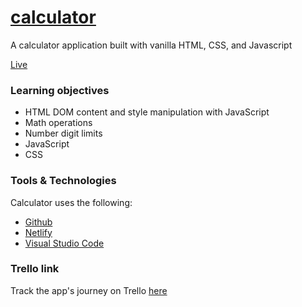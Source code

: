 # [calculator](https://aliserajalam.github.io/calculator/)

A calculator application built with vanilla HTML, CSS, and Javascript

[Live](https://aliserajalam.github.io/calculator/)

### Learning objectives
* HTML DOM content and style manipulation with JavaScript
* Math operations
* Number digit limits
* JavaScript
* CSS


### Tools & Technologies
Calculator uses the following:

* [Github](https://github.com/)
* [Netlify](https://www.netlify.com/)
* [Visual Studio Code](https://code.visualstudio.com/)


### Trello link
Track the app's journey on Trello [here](https://trello.com/b/k9zVv0fN/calculator)